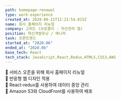 ```yaml
---
path: homepage-renewal
type: work-experience
created_at: 2020-06-21T12:21:54.015Z
name: 회사 홈페이지 리뉴얼
company: 고위드 (브로콜리 - 자산관리 앱)
position: 혁신개발유닛 / 매니저
task: 프론트엔드
started_at: "2020.06"
ended_at: "2020.06"
base_tech: React
tech_stack: JavaScript,React,Redux,HTML5,CSS3,AWS
---
```

🔗 서비스 오픈을 위해 회사 홈페이지 리뉴얼<br/>
🔗 반응형 웹 디자인 적용<br/>
🔗 React-redux를 사용하여 데이터 중앙 관리<br/>
🔗 Amazon S3와 CloudFront를 사용하여 배포